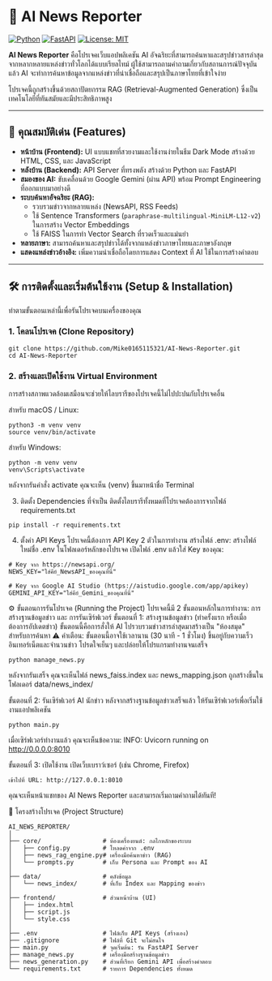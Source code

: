 # 🤖 AI News Reporter

[![Python](https://img.shields.io/badge/Python-3.10%2B-blue?style=for-the-badge&logo=python)](https://www.python.org/)
[![FastAPI](https://img.shields.io/badge/FastAPI-0.100%2B-green?style=for-the-badge&logo=fastapi)](https://fastapi.tiangolo.com/)
[![License: MIT](https://img.shields.io/badge/License-MIT-yellow.svg?style=for-the-badge)](https://opensource.org/licenses/MIT)

**AI News Reporter** คือโปรเจคเว็บแอปพลิเคชัน AI อัจฉริยะที่สามารถค้นหาและสรุปข่าวสารล่าสุดจากหลากหลายแหล่งข่าวทั่วโลกได้แบบเรียลไทม์ ผู้ใช้สามารถถามคำถามเกี่ยวกับสถานการณ์ปัจจุบัน แล้ว AI จะทำการค้นหาข้อมูลจากแหล่งข่าวที่น่าเชื่อถือและสรุปเป็นภาษาไทยที่เข้าใจง่าย

โปรเจคนี้ถูกสร้างขึ้นด้วยสถาปัตยกรรม RAG (Retrieval-Augmented Generation) ซึ่งเป็นเทคโนโลยีที่ทันสมัยและมีประสิทธิภาพสูง

<!-- เพิ่ม GIF การทำงานของโปรแกรมที่นี่จะทำให้ README น่าสนใจขึ้นมาก! -->
<!-- ![Demo GIF](link_to_your_demo.gif) -->

---

## 🚀 คุณสมบัติเด่น (Features)

-   **หน้าบ้าน (Frontend):** UI แบบแชทที่สวยงามและใช้งานง่ายในธีม Dark Mode สร้างด้วย HTML, CSS, และ JavaScript
-   **หลังบ้าน (Backend):** API Server ที่ทรงพลัง สร้างด้วย Python และ FastAPI
-   **สมองของ AI:** ขับเคลื่อนด้วย Google Gemini (ผ่าน API) พร้อม Prompt Engineering ที่ออกแบบมาอย่างดี
-   **ระบบค้นหาอัจฉริยะ (RAG):**
    -   รวบรวมข่าวจากหลายแหล่ง (NewsAPI, RSS Feeds)
    -   ใช้ Sentence Transformers (`paraphrase-multilingual-MiniLM-L12-v2`) ในการสร้าง Vector Embeddings
    -   ใช้ FAISS ในการทำ Vector Search ที่รวดเร็วและแม่นยำ
-   **หลายภาษา:** สามารถค้นหาและสรุปข่าวได้ทั้งจากแหล่งข่าวภาษาไทยและภาษาอังกฤษ
-   **แสดงแหล่งข่าวอ้างอิง:** เพิ่มความน่าเชื่อถือโดยการแสดง Context ที่ AI ใช้ในการสร้างคำตอบ

---

## 🛠️ การติดตั้งและเริ่มต้นใช้งาน (Setup & Installation)

ทำตามขั้นตอนเหล่านี้เพื่อรันโปรเจคบนเครื่องของคุณ

### 1. โคลนโปรเจค (Clone Repository)

```
git clone https://github.com/Mike0165115321/AI-News-Reporter.git
cd AI-News-Reporter
```

###  2. สร้างและเปิดใช้งาน Virtual Environment
การสร้างสภาพแวดล้อมเสมือนจะช่วยให้ไลบรารีของโปรเจคนี้ไม่ไปปะปนกับโปรเจคอื่น

สำหรับ macOS / Linux:
```
python3 -m venv venv
source venv/bin/activate
```

สำหรับ Windows:
```
python -m venv venv
venv\Scripts\activate
```
หลังจากรันคำสั่ง activate คุณจะเห็น (venv) ขึ้นมาหน้าชื่อ Terminal

3. ติดตั้ง Dependencies ที่จำเป็น
ติดตั้งไลบรารีทั้งหมดที่โปรเจคต้องการจากไฟล์ requirements.txt
```
pip install -r requirements.txt
```

4. ตั้งค่า API Keys
โปรเจคนี้ต้องการ API Key 2 ตัวในการทำงาน
สร้างไฟล์ .env: สร้างไฟล์ใหม่ชื่อ .env ในโฟลเดอร์หลักของโปรเจค
เปิดไฟล์ .env แล้วใส่ Key ของคุณ:

```
# Key จาก https://newsapi.org/
NEWS_KEY="ใส่คีย์_NewsAPI_ของคุณที่นี่"

# Key จาก Google AI Studio (https://aistudio.google.com/app/apikey)
GEMINI_API_KEY="ใส่คีย์_Gemini_ของคุณที่นี่"
```


⚙️ ขั้นตอนการรันโปรเจค (Running the Project)
โปรเจคนี้มี 2 ขั้นตอนหลักในการทำงาน: การสร้างฐานข้อมูลข่าว และ การรันเซิร์ฟเวอร์
ขั้นตอนที่ 1: สร้างฐานข้อมูลข่าว (ทำครั้งแรก หรือเมื่อต้องการอัปเดตข่าว)
ขั้นตอนนี้คือการสั่งให้ AI ไปรวบรวมข่าวสารล่าสุดมาสร้างเป็น "ห้องสมุด" สำหรับการค้นหา
⚠️ คำเตือน: ขั้นตอนนี้อาจใช้เวลานาน (30 นาที - 1 ชั่วโมง) ขึ้นอยู่กับความเร็วอินเทอร์เน็ตและจำนวนข่าว โปรดใจเย็นๆ และปล่อยให้โปรแกรมทำงานจนเสร็จ

```
python manage_news.py
```
หลังจากรันเสร็จ คุณจะเห็นไฟล์ news_faiss.index และ news_mapping.json ถูกสร้างขึ้นในโฟลเดอร์ data/news_index/


ขั้นตอนที่ 2: รันเซิร์ฟเวอร์ AI นักข่าว
หลังจากสร้างฐานข้อมูลข่าวเสร็จแล้ว ให้รันเซิร์ฟเวอร์เพื่อเริ่มใช้งานแอปพลิเคชัน
```
python main.py
```

เมื่อเซิร์ฟเวอร์ทำงานแล้ว คุณจะเห็นข้อความ:
INFO: Uvicorn running on http://0.0.0.0:8010

ขั้นตอนที่ 3: เปิดใช้งาน
เปิดเว็บเบราว์เซอร์ (เช่น Chrome, Firefox)
```
เข้าไปที่ URL: http://127.0.0.1:8010
```
คุณจะเห็นหน้าแชทของ AI News Reporter และสามารถเริ่มถามคำถามได้ทันที!

📂 โครงสร้างโปรเจค (Project Structure)
```
AI_NEWS_REPORTER/
│
├── core/                 # ห้องเครื่องยนต์: กลไกหลักของระบบ
│   ├── config.py         # โหลดค่าจาก .env
│   ├── news_rag_engine.py# เครื่องมือค้นหาข่าว (RAG)
│   └── prompts.py        # เก็บ Persona และ Prompt ของ AI
│
├── data/                 # คลังข้อมูล
│   └── news_index/       # ที่เก็บ Index และ Mapping ของข่าว
│
├── frontend/             # ส่วนหน้าบ้าน (UI)
│   ├── index.html
│   ├── script.js
│   └── style.css
│
├── .env                  # ไฟล์เก็บ API Keys (สร้างเอง)
├── .gitignore            # ไฟล์ที่ Git จะไม่สนใจ
├── main.py               # จุดเริ่มต้น: รัน FastAPI Server
├── manage_news.py        # เครื่องมือสร้างฐานข้อมูลข่าว
├── news_generation.py    # ส่วนที่เรียก Gemini API เพื่อสร้างคำตอบ
└── requirements.txt      # รายการ Dependencies ทั้งหมด

```